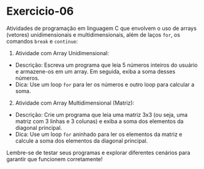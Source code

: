# Exercicio-06
Atividades de programação em linguagem C  que envolvem o uso de arrays (vetores) unidimensionais e multidimensionais, além de laços `for`, os comandos `break` e `continue`:

1. Atividade com Array Unidimensional:
- Descrição: Escreva um programa que leia 5 números inteiros do usuário e armazene-os em um array. Em seguida, exiba a soma desses números.
- Dica: Use um loop `for` para ler os números e outro loop para calcular a soma.

2. Atividade com Array Multidimensional (Matriz):
- Descrição: Crie um programa que leia uma matriz 3x3 (ou seja, uma matriz com 3 linhas e 3 colunas) e exiba a soma dos elementos da diagonal principal.
- Dica: Use um loop `for` aninhado para ler os elementos da matriz e calcule a soma dos elementos da diagonal principal.

Lembre-se de testar seus programas e explorar diferentes cenários para garantir que funcionem corretamente! 